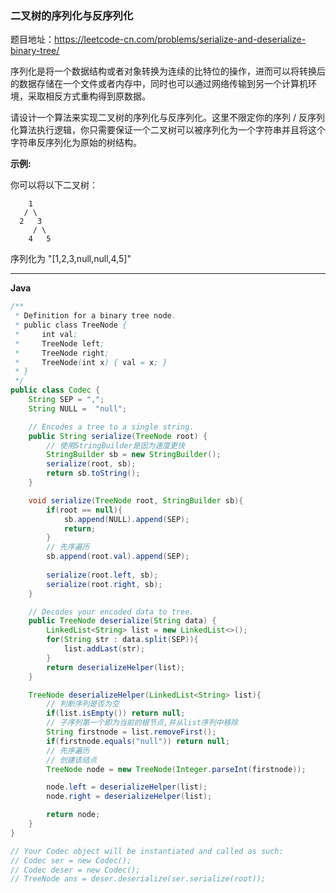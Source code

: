 ### 二叉树的序列化与反序列化

题目地址：https://leetcode-cn.com/problems/serialize-and-deserialize-binary-tree/

序列化是将一个数据结构或者对象转换为连续的比特位的操作，进而可以将转换后的数据存储在一个文件或者内存中，同时也可以通过网络传输到另一个计算机环境，采取相反方式重构得到原数据。

请设计一个算法来实现二叉树的序列化与反序列化。这里不限定你的序列 / 反序列化算法执行逻辑，你只需要保证一个二叉树可以被序列化为一个字符串并且将这个字符串反序列化为原始的树结构。

**示例:** 

你可以将以下二叉树：

        1
       / \
      2   3
         / \
        4   5

序列化为 "[1,2,3,null,null,4,5]"

---

**Java**

``` java
/**
 * Definition for a binary tree node.
 * public class TreeNode {
 *     int val;
 *     TreeNode left;
 *     TreeNode right;
 *     TreeNode(int x) { val = x; }
 * }
 */
public class Codec {
    String SEP = ",";
    String NULL =  "null";  

    // Encodes a tree to a single string.
    public String serialize(TreeNode root) {
        // 使用StringBuilder是因为速度更快
        StringBuilder sb = new StringBuilder();
        serialize(root, sb);
        return sb.toString();
    }

    void serialize(TreeNode root, StringBuilder sb){     
        if(root == null){
            sb.append(NULL).append(SEP);
            return;
        }
        // 先序遍历
        sb.append(root.val).append(SEP);
        
        serialize(root.left, sb);
        serialize(root.right, sb);
    }

    // Decodes your encoded data to tree.
    public TreeNode deserialize(String data) {
        LinkedList<String> list = new LinkedList<>();
        for(String str : data.split(SEP)){
            list.addLast(str);
        }
        return deserializeHelper(list);
    }

    TreeNode deserializeHelper(LinkedList<String> list){
        // 判断序列是否为空
        if(list.isEmpty()) return null;
        // 子序列第一个即为当前的根节点,并从list序列中移除
        String firstnode = list.removeFirst();
        if(firstnode.equals("null")) return null;
        // 先序遍历
        // 创建该结点
        TreeNode node = new TreeNode(Integer.parseInt(firstnode));

        node.left = deserializeHelper(list);
        node.right = deserializeHelper(list);

        return node;
    }
}

// Your Codec object will be instantiated and called as such:
// Codec ser = new Codec();
// Codec deser = new Codec();
// TreeNode ans = deser.deserialize(ser.serialize(root));
```





